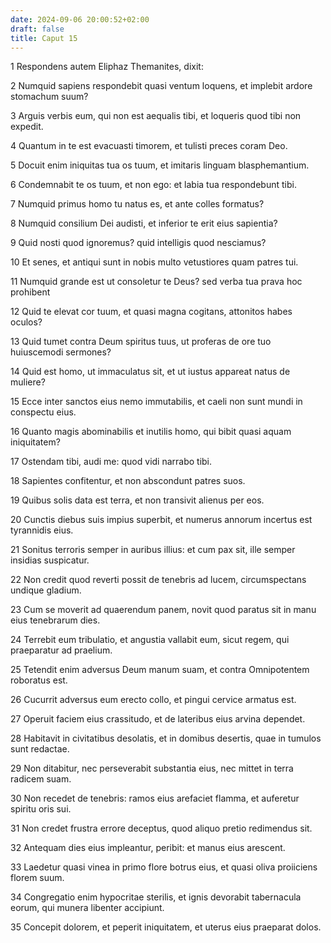```yaml
---
date: 2024-09-06 20:00:52+02:00
draft: false
title: Caput 15
---
```





1 Respondens autem Eliphaz Themanites, dixit:

2 Numquid sapiens respondebit quasi ventum loquens, et implebit ardore stomachum suum?

3 Arguis verbis eum, qui non est aequalis tibi, et loqueris quod tibi non expedit.

4 Quantum in te est evacuasti timorem, et tulisti preces coram Deo.

5 Docuit enim iniquitas tua os tuum, et imitaris linguam blasphemantium.

6 Condemnabit te os tuum, et non ego: et labia tua respondebunt tibi.

7 Numquid primus homo tu natus es, et ante colles formatus?

8 Numquid consilium Dei audisti, et inferior te erit eius sapientia?

9 Quid nosti quod ignoremus? quid intelligis quod nesciamus?

10 Et senes, et antiqui sunt in nobis multo vetustiores quam patres tui.

11 Numquid grande est ut consoletur te Deus? sed verba tua prava hoc prohibent

12 Quid te elevat cor tuum, et quasi magna cogitans, attonitos habes oculos?

13 Quid tumet contra Deum spiritus tuus, ut proferas de ore tuo huiuscemodi sermones?

14 Quid est homo, ut immaculatus sit, et ut iustus appareat natus de muliere?

15 Ecce inter sanctos eius nemo immutabilis, et caeli non sunt mundi in conspectu eius.

16 Quanto magis abominabilis et inutilis homo, qui bibit quasi aquam iniquitatem?

17 Ostendam tibi, audi me: quod vidi narrabo tibi.

18 Sapientes confitentur, et non abscondunt patres suos.

19 Quibus solis data est terra, et non transivit alienus per eos.

20 Cunctis diebus suis impius superbit, et numerus annorum incertus est tyrannidis eius.

21 Sonitus terroris semper in auribus illius: et cum pax sit, ille semper insidias suspicatur.

22 Non credit quod reverti possit de tenebris ad lucem, circumspectans undique gladium.

23 Cum se moverit ad quaerendum panem, novit quod paratus sit in manu eius tenebrarum dies.

24 Terrebit eum tribulatio, et angustia vallabit eum, sicut regem, qui praeparatur ad praelium.

25 Tetendit enim adversus Deum manum suam, et contra Omnipotentem roboratus est.

26 Cucurrit adversus eum erecto collo, et pingui cervice armatus est.

27 Operuit faciem eius crassitudo, et de lateribus eius arvina dependet.

28 Habitavit in civitatibus desolatis, et in domibus desertis, quae in tumulos sunt redactae.

29 Non ditabitur, nec perseverabit substantia eius, nec mittet in terra radicem suam.

30 Non recedet de tenebris: ramos eius arefaciet flamma, et auferetur spiritu oris sui.

31 Non credet frustra errore deceptus, quod aliquo pretio redimendus sit.

32 Antequam dies eius impleantur, peribit: et manus eius arescent.

33 Laedetur quasi vinea in primo flore botrus eius, et quasi oliva proiiciens florem suum.

34 Congregatio enim hypocritae sterilis, et ignis devorabit tabernacula eorum, qui munera libenter accipiunt.

35 Concepit dolorem, et peperit iniquitatem, et uterus eius praeparat dolos.

